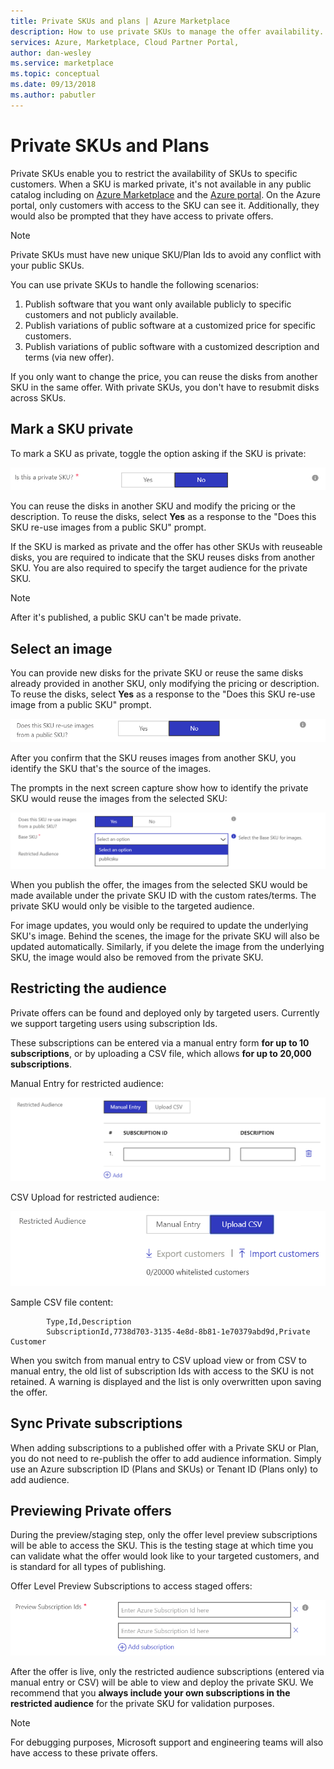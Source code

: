 ```yaml
---
title: Private SKUs and plans | Azure Marketplace
description: How to use private SKUs to manage the offer availability.
services: Azure, Marketplace, Cloud Partner Portal, 
author: dan-wesley
ms.service: marketplace
ms.topic: conceptual
ms.date: 09/13/2018
ms.author: pabutler
---
```


Private SKUs and Plans
============

Private SKUs enable you to restrict the availability of SKUs to specific
customers. When a SKU is marked private, it's not available in any
public catalog including on [Azure
Marketplace](https://azuremarketplace.microsoft.com) and the [Azure
portal](https://portal.azure.com). On the Azure portal, only customers
with access to the SKU can see it. Additionally, they would also be
prompted that they have access to private offers.

>[!NOTE]
>Private SKUs must have new unique SKU/Plan Ids to avoid any
conflict with your public SKUs.

You can use private SKUs to handle the following scenarios:

1.  Publish software that you want only available publicly to specific
    customers and not publicly available.
2.  Publish variations of public software at a customized price for
    specific customers.
3.  Publish variations of public software with a customized description
    and terms (via new offer).

If you only want to change the price, you can reuse the disks from
another SKU in the same offer. With private SKUs, you don't have to resubmit disks across SKUs.

Mark a SKU private
---------------------

To mark a SKU as private, toggle the option asking if the SKU is
private:

![Mark a SKU as private](./media/cloud-partner-portal-publish-virtual-machine/markingskuprivate.png)

You can reuse the disks in another SKU and modify the pricing or the description. To reuse the disks, select **Yes** as a response to the "Does this SKU re-use images from a public SKU" prompt.

If the SKU is marked as private and the offer has other SKUs with
reuseable disks, you are required to indicate that the SKU reuses disks
from another SKU. You are also required to specify the target
audience for the private SKU.

>[!NOTE]
>After it's published, a public SKU can't be made private.

Select an image
------------------

You can provide new disks for the private SKU or reuse the same disks already provided in another SKU, only modifying the pricing or description. To reuse the disks, select **Yes**  as a response to the "Does this SKU re-use image from a public SKU" prompt.

![Indicate image re-use](./media/cloud-partner-portal-publish-virtual-machine/selectimage1.png)

After you confirm that the SKU reuses images from another SKU, you identify the SKU that's the source of the images.

The prompts in the next screen capture show how to identify the private SKU would reuse the images from the
selected SKU:

![Select an image](./media/cloud-partner-portal-publish-virtual-machine/selectimage2.png)

When you publish the offer, the images from the selected SKU would be
made available under the private SKU ID with the custom rates/terms. The
private SKU would only be visible to the targeted audience.

For image updates, you would only be required to update the underlying
SKU's image. Behind the scenes, the image for the private SKU will also
be updated automatically. Similarly, if you delete the image from the
underlying SKU, the image would also be removed from the private SKU.

Restricting the audience
------------------------

Private offers can be found and deployed only by targeted users.
Currently we support targeting users using subscription Ids.

These subscriptions can be entered via a manual entry form **for up to
10 subscriptions**, or by uploading a CSV file, which allows **for up to
20,000 subscriptions**.

Manual Entry for restricted audience:

![Manually restrict audience](./media/cloud-partner-portal-publish-virtual-machine/restrictaudience1.png)

CSV Upload for restricted audience:

![Use CSV to restrict audience](./media/cloud-partner-portal-publish-virtual-machine/restrictaudience2.png)

Sample CSV file content:

            Type,Id,Description
            SubscriptionId,7738d703-3135-4e8d-8b81-1e70379abd9d,Private Customer

When you switch from manual entry to CSV upload view or from CSV to
manual entry, the old list of subscription Ids with access to the SKU is
not retained. A warning is displayed and the list is only overwritten
upon saving the offer.

Sync Private subscriptions
-------------------------

When adding subscriptions to a published offer with a Private SKU or Plan, you do not need to re-publish the offer to add audience information. Simply use an Azure subscription ID (Plans and SKUs) or Tenant ID (Plans only) to add audience.

Previewing Private offers
-------------------------

During the preview/staging step, only the offer level preview
subscriptions will be able to access the SKU. This is the testing stage
at which time you can validate what the offer would look like to your
targeted customers, and is standard for all types of publishing.

Offer Level Preview Subscriptions to access staged offers:

![Preview Subscription Ids](./media/cloud-partner-portal-publish-virtual-machine/previewoffer1.png)

After the offer is live, only the restricted audience subscriptions
(entered via manual entry or CSV) will be able to view and deploy the
private SKU. We recommend that you **always include your own
subscriptions in the restricted audience** for the private SKU for
validation purposes.

>[!NOTE]
>For debugging purposes, Microsoft support and engineering
teams will also have access to these private offers.

